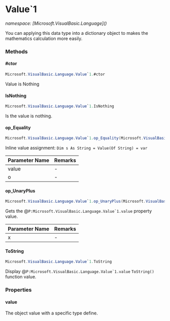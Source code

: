 ﻿# Value`1
_namespace: [Microsoft.VisualBasic.Language](<a href="#" onClick="load('/docs/Microsoft.VisualBasic.Language/index.md')"></a>)_

You can applying this data type into a dictionary object to makes the mathematics calculation more easily.



### Methods

#### #ctor
```csharp
Microsoft.VisualBasic.Language.Value`1.#ctor
```
Value is Nothing

#### IsNothing
```csharp
Microsoft.VisualBasic.Language.Value`1.IsNothing
```
Is the value is nothing.

#### op_Equality
```csharp
Microsoft.VisualBasic.Language.Value`1.op_Equality(Microsoft.VisualBasic.Language.Value{`0},`0)
```
Inline value assignment: ``Dim s As String = Value(Of String) = var``

|Parameter Name|Remarks|
|--------------|-------|
|value|-|
|o|-|


#### op_UnaryPlus
```csharp
Microsoft.VisualBasic.Language.Value`1.op_UnaryPlus(Microsoft.VisualBasic.Language.Value{`0})
```
Gets the @``P:Microsoft.VisualBasic.Language.Value`1.value`` property value.

|Parameter Name|Remarks|
|--------------|-------|
|x|-|


#### ToString
```csharp
Microsoft.VisualBasic.Language.Value`1.ToString
```
Display @``P:Microsoft.VisualBasic.Language.Value`1.value`` ``ToString()`` function value.


### Properties

#### value
The object value with a specific type define.
